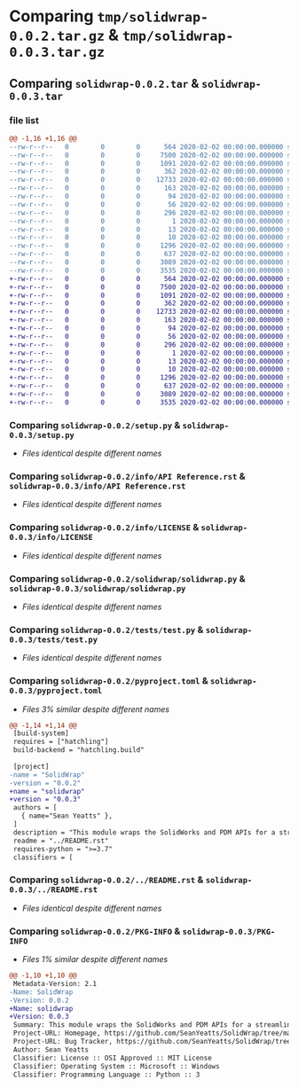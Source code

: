 # Comparing `tmp/solidwrap-0.0.2.tar.gz` & `tmp/solidwrap-0.0.3.tar.gz`

## Comparing `solidwrap-0.0.2.tar` & `solidwrap-0.0.3.tar`

### file list

```diff
@@ -1,16 +1,16 @@
--rw-r--r--   0        0        0      564 2020-02-02 00:00:00.000000 solidwrap-0.0.2/setup.py
--rw-r--r--   0        0        0     7500 2020-02-02 00:00:00.000000 solidwrap-0.0.2/info/API Reference.rst
--rw-r--r--   0        0        0     1091 2020-02-02 00:00:00.000000 solidwrap-0.0.2/info/LICENSE
--rw-r--r--   0        0        0      362 2020-02-02 00:00:00.000000 solidwrap-0.0.2/solidwrap/__init__.py
--rw-r--r--   0        0        0    12733 2020-02-02 00:00:00.000000 solidwrap-0.0.2/solidwrap/solidwrap.py
--rw-r--r--   0        0        0      163 2020-02-02 00:00:00.000000 solidwrap-0.0.2/solidwrap/extensions/__init__.py
--rw-r--r--   0        0        0       94 2020-02-02 00:00:00.000000 solidwrap-0.0.2/solidwrap/extensions/extensions.py
--rw-r--r--   0        0        0       56 2020-02-02 00:00:00.000000 solidwrap-0.0.2/solidwrap.egg-info/PKG-INFO
--rw-r--r--   0        0        0      296 2020-02-02 00:00:00.000000 solidwrap-0.0.2/solidwrap.egg-info/SOURCES.txt
--rw-r--r--   0        0        0        1 2020-02-02 00:00:00.000000 solidwrap-0.0.2/solidwrap.egg-info/dependency_links.txt
--rw-r--r--   0        0        0       13 2020-02-02 00:00:00.000000 solidwrap-0.0.2/solidwrap.egg-info/requires.txt
--rw-r--r--   0        0        0       10 2020-02-02 00:00:00.000000 solidwrap-0.0.2/solidwrap.egg-info/top_level.txt
--rw-r--r--   0        0        0     1296 2020-02-02 00:00:00.000000 solidwrap-0.0.2/tests/test.py
--rw-r--r--   0        0        0      637 2020-02-02 00:00:00.000000 solidwrap-0.0.2/pyproject.toml
--rw-r--r--   0        0        0     3089 2020-02-02 00:00:00.000000 solidwrap-0.0.2/../README.rst
--rw-r--r--   0        0        0     3535 2020-02-02 00:00:00.000000 solidwrap-0.0.2/PKG-INFO
+-rw-r--r--   0        0        0      564 2020-02-02 00:00:00.000000 solidwrap-0.0.3/setup.py
+-rw-r--r--   0        0        0     7500 2020-02-02 00:00:00.000000 solidwrap-0.0.3/info/API Reference.rst
+-rw-r--r--   0        0        0     1091 2020-02-02 00:00:00.000000 solidwrap-0.0.3/info/LICENSE
+-rw-r--r--   0        0        0      362 2020-02-02 00:00:00.000000 solidwrap-0.0.3/solidwrap/__init__.py
+-rw-r--r--   0        0        0    12733 2020-02-02 00:00:00.000000 solidwrap-0.0.3/solidwrap/solidwrap.py
+-rw-r--r--   0        0        0      163 2020-02-02 00:00:00.000000 solidwrap-0.0.3/solidwrap/extensions/__init__.py
+-rw-r--r--   0        0        0       94 2020-02-02 00:00:00.000000 solidwrap-0.0.3/solidwrap/extensions/extensions.py
+-rw-r--r--   0        0        0       56 2020-02-02 00:00:00.000000 solidwrap-0.0.3/solidwrap.egg-info/PKG-INFO
+-rw-r--r--   0        0        0      296 2020-02-02 00:00:00.000000 solidwrap-0.0.3/solidwrap.egg-info/SOURCES.txt
+-rw-r--r--   0        0        0        1 2020-02-02 00:00:00.000000 solidwrap-0.0.3/solidwrap.egg-info/dependency_links.txt
+-rw-r--r--   0        0        0       13 2020-02-02 00:00:00.000000 solidwrap-0.0.3/solidwrap.egg-info/requires.txt
+-rw-r--r--   0        0        0       10 2020-02-02 00:00:00.000000 solidwrap-0.0.3/solidwrap.egg-info/top_level.txt
+-rw-r--r--   0        0        0     1296 2020-02-02 00:00:00.000000 solidwrap-0.0.3/tests/test.py
+-rw-r--r--   0        0        0      637 2020-02-02 00:00:00.000000 solidwrap-0.0.3/pyproject.toml
+-rw-r--r--   0        0        0     3089 2020-02-02 00:00:00.000000 solidwrap-0.0.3/../README.rst
+-rw-r--r--   0        0        0     3535 2020-02-02 00:00:00.000000 solidwrap-0.0.3/PKG-INFO
```

### Comparing `solidwrap-0.0.2/setup.py` & `solidwrap-0.0.3/setup.py`

 * *Files identical despite different names*

### Comparing `solidwrap-0.0.2/info/API Reference.rst` & `solidwrap-0.0.3/info/API Reference.rst`

 * *Files identical despite different names*

### Comparing `solidwrap-0.0.2/info/LICENSE` & `solidwrap-0.0.3/info/LICENSE`

 * *Files identical despite different names*

### Comparing `solidwrap-0.0.2/solidwrap/solidwrap.py` & `solidwrap-0.0.3/solidwrap/solidwrap.py`

 * *Files identical despite different names*

### Comparing `solidwrap-0.0.2/tests/test.py` & `solidwrap-0.0.3/tests/test.py`

 * *Files identical despite different names*

### Comparing `solidwrap-0.0.2/pyproject.toml` & `solidwrap-0.0.3/pyproject.toml`

 * *Files 3% similar despite different names*

```diff
@@ -1,14 +1,14 @@
 [build-system]
 requires = ["hatchling"]
 build-backend = "hatchling.build"
 
 [project]
-name = "SolidWrap"
-version = "0.0.2"
+name = "solidwrap"
+version = "0.0.3"
 authors = [
   { name="Sean Yeatts" },
 ]
 description = "This module wraps the SolidWorks and PDM APIs for a streamlined, Pythonic workflow."
 readme = "../README.rst"
 requires-python = ">=3.7"
 classifiers = [
```

### Comparing `solidwrap-0.0.2/../README.rst` & `solidwrap-0.0.3/../README.rst`

 * *Files identical despite different names*

### Comparing `solidwrap-0.0.2/PKG-INFO` & `solidwrap-0.0.3/PKG-INFO`

 * *Files 1% similar despite different names*

```diff
@@ -1,10 +1,10 @@
 Metadata-Version: 2.1
-Name: SolidWrap
-Version: 0.0.2
+Name: solidwrap
+Version: 0.0.3
 Summary: This module wraps the SolidWorks and PDM APIs for a streamlined, Pythonic workflow.
 Project-URL: Homepage, https://github.com/SeanYeatts/SolidWrap/tree/main
 Project-URL: Bug Tracker, https://github.com/SeanYeatts/SolidWrap/tree/main
 Author: Sean Yeatts
 Classifier: License :: OSI Approved :: MIT License
 Classifier: Operating System :: Microsoft :: Windows
 Classifier: Programming Language :: Python :: 3
```

